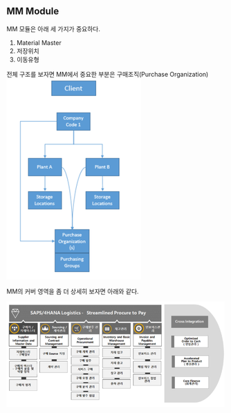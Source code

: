 ## MM Module

MM 모듈은 아래 세 가지가 중요하다.
1. Material Master
2. 저장위치
3. 이동유형


전체 구조를 보자면 MM에서 중요한 부분은 구매조직(Purchase Organization)
![Alt text](/image/PurchaseOrgan.png)


MM의 커버 영역을 좀 더 상세히 보자면 아래와 같다.

![Alt text](/image/MMCover.png)
